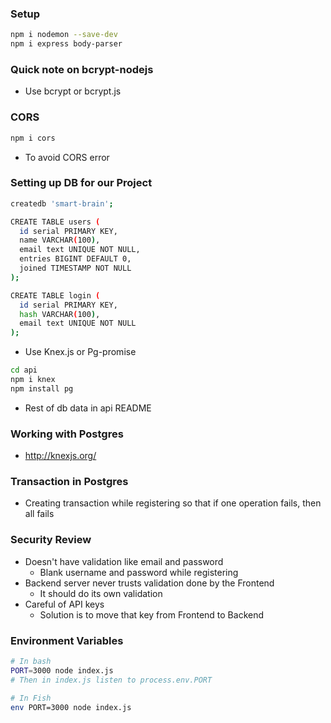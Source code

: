### Setup 

```sh
npm i nodemon --save-dev
npm i express body-parser
```

### Quick note on bcrypt-nodejs

* Use bcrypt or bcrypt.js
### CORS

```sh
npm i cors
```
* To avoid CORS error

### Setting up DB for our Project

```sh
createdb 'smart-brain';

CREATE TABLE users (
  id serial PRIMARY KEY,
  name VARCHAR(100),
  email text UNIQUE NOT NULL,
  entries BIGINT DEFAULT 0,
  joined TIMESTAMP NOT NULL
);

CREATE TABLE login (
  id serial PRIMARY KEY,
  hash VARCHAR(100),
  email text UNIQUE NOT NULL
);
```
* Use Knex.js or Pg-promise
```sh
cd api
npm i knex
npm install pg
```
* Rest of db data in api README

### Working with Postgres

* http://knexjs.org/

### Transaction in Postgres

* Creating transaction while registering so that if one operation fails, then all fails

### Security Review

* Doesn't have validation like email and password
  * Blank username and password while registering
* Backend server never trusts validation done by the Frontend
  * It should do its own validation
* Careful of API keys
  * Solution is to move that key from Frontend to Backend

### Environment Variables

```sh
# In bash
PORT=3000 node index.js
# Then in index.js listen to process.env.PORT

# In Fish
env PORT=3000 node index.js
```